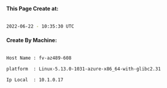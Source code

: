 
   
#### This Page Create at:

```bash

2022-06-22 - 10:35:30 UTC

```

#### Create By Machine:

```bash

Host Name : fv-az489-608

platform  : Linux-5.13.0-1031-azure-x86_64-with-glibc2.31

Ip Local  : 10.1.0.17

```

